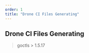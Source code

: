 ```yaml
---
order: 1
title: "Drone CI Files Generating"
---
```


## Drone CI Files Generating

> goctls > 1.5.17

